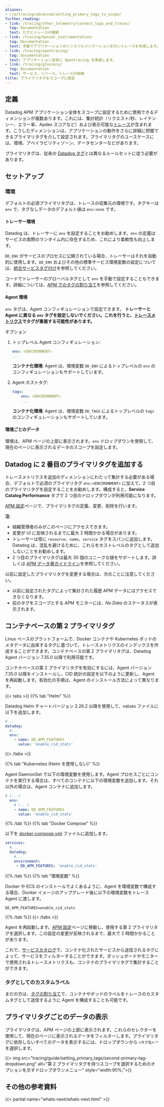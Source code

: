 ```yaml
---
aliases:
- /ja/tracing/advanced/setting_primary_tags_to_scope/
further_reading:
- link: /tracing/other_telemetry/connect_logs_and_traces/
  tag: Documentation
  text: ログとトレースの接続
- link: /tracing/manual_instrumentation/
  tag: Documentation
  text: 手動でアプリケーションのインスツルメンテーションを行いトレースを作成します。
- link: /tracing/opentracing/
  tag: Documentation
  text: アプリケーション全体に Opentracing を実装します。
- link: /tracing/glossary/
  tag: Documentation
  text: サービス、リソース、トレースの詳細
title: プライマリタグをスコープに設定
---
```


## 定義

Datadog APM アプリケーション全体をスコープに設定するために使用できるディメンションが複数あります。これには、集計統計（リクエスト/秒、レイテンシー、エラー率、Apdex スコアなど）および表示可能な[トレース][1]が含まれます。こうしたディメンションは、アプリケーションの動作をさらに詳細に把握できるプライマリタグを介して設定されます。プライマリタグのユースケースには、環境、アベイラビリティゾーン、データセンターなどがあります。

プライマリタグは、従来の [Datadog タグ][2]とは異なるルールセットに従う必要があります。

## セットアップ

### 環境

デフォルトの必須プライマリタグは、トレースの収集元の環境です。タグキーは `env` で、タグなしデータのデフォルト値は `env:none` です。

#### トレーサー環境

Datadog は、トレーサーに `env` を設定することをお勧めします。`env` の定義はサービスの実際のランタイム内に存在するため、これにより柔軟性も向上します。

`DD_ENV` がサービスのプロセスに公開されている場合、トレーサーはそれを自動的に使用します。`DD_ENV` およびその他の標準サービス環境変数の設定については、[統合サービスタグ付け][3]を参照してください。

コードでトレーサーのグローバルタグとして `env` を手動で設定することもできます。詳細については、[APM でのタグの割り当て][4]を参照してください。

#### Agent 環境

`env` タグは、Agent コンフィギュレーションで設定できます。
**トレーサーと Agent に異なる `env` タグを設定しないでください。これを行うと、[トレースメトリクス][5]でタグが重複する可能性があります。**

オプション

1. トップレベル Agent コンフィギュレーション:

    ```yaml
    env: <ENVIRONMENT>
    ...
    ```

    **コンテナ化環境**: Agent は、環境変数 `DD_ENV` によるトップレベルの `env` のコンフィギュレーションもサポートしています。

2. Agent ホストタグ:

    ```yaml
    tags:
        env: <ENVIRONMENT>
        ...
    ```

    **コンテナ化環境**: Agent は、環境変数 `DD_TAGS` によるトップレベルの `tags` のコンフィギュレーションもサポートしています。

#### 環境ごとのデータ

環境は、APM ページの上部に表示されます。`env` ドロップダウンを使用して、現在のページに表示されるデータのスコープを設定します。

## Datadog に 2 番目のプライマリタグを追加する

トレースメトリクスを追加のディメンションにわたって集計する必要がある場合、デフォルトで必須のプライマリタグ `env:<ENVIRONMENT>` に加えて、2 つ目のプライマリタグを設定することをお勧めします。構成すると、**Service Catalog Performance** タブで 2 つ目のドロップダウンが利用可能になります。

[APM 設定][6]ページで、プライマリタグの定義、変更、削除を行います。

**注**:

* 組織管理者のみがこのページにアクセスできます。
* 変更が UI に反映されるまでに最大 2 時間かかる場合があります。
* トレーサーは常に `resource`、`name`、`service` タグをスパンに追加します。Datadog は、混乱を避けるために、これらをホストレベルのタグとして追加しないことをお勧めします。
* 2 つ目のプライマリタグは最大 30 個のユニークな値をサポートします。詳しくは [APM データ量ガイドライン][9]を参照してください。

以前に設定したプライマリタグを変更する場合は、次のことに注意してください。

* 以前に設定されたタグによって集計された履歴 APM データにはアクセスできなくなります。
* 前のタグをスコープとする APM モニターには、_No Data_ のステータスが表示されます。

## コンテナベースの第 2 プライマリタグ

Linux ベースのプラットフォームで、Docker コンテナや Kubernetes ポッドのメタデータに由来するタグに基づいて、トレースメトリクスのインデックスを作成することができます。コンテナベースの第 2 プライマリタグは、Datadog Agent バージョン 7.35.0 以降で利用可能です。

コンテナベースの第 2 プライマリタグを有効にするには、Agent バージョン 7.35.0 以降をインストールし、CID 統計の設定を以下のように更新し、Agent を再起動します。有効化の手順は、Agent のインストール方法によって異なります。

{{< tabs >}}
{{% tab "Helm" %}}

Datadog Helm チャートバージョン 2.26.2 以降を使用して、values ファイルに以下を追加します。

```yaml
#...
datadog:
  #...
  env:
    - name: DD_APM_FEATURES
      value: 'enable_cid_stats'
```

{{< /tabs >}}

{{% tab "Kubernetes (Helm を使用しない)" %}}

Agent DaemonSet で以下の環境変数を使用します。Agent プロセスごとにコンテナを実行する場合は、すべてのコンテナに以下の環境変数を追加します。それ以外の場合は、Agent コンテナに追加します。

```yaml
# (...)
  env:
    # (...)
    - name: DD_APM_FEATURES
      value: 'enable_cid_stats'
```

{{% /tab %}}
{{% tab "Docker Compose" %}}

以下を [docker-compose.yml][1] ファイルに追加します。

```yaml
services:
  #...
  datadog:
    #...
    environment:
     - DD_APM_FEATURES: 'enable_cid_stats'
```


[1]: /ja/agent/guide/compose-and-the-datadog-agent/
{{% /tab %}}
{{% tab "環境変数" %}}

Docker や ECS のインストールでよくあるように、Agent を環境変数で構成する場合、Docker イメージのアップグレード後に以下の環境変数をトレース Agent に渡します。

```
DD_APM_FEATURES=enable_cid_stats
```

{{% /tab %}}
{{< /tabs >}}

Agent を再起動します。[APM 設定][6]ページに移動し、使用する第 2 プライマリタグを選択します。この設定の変更が反映されるまで、最大で 2 時間かかることがあります。

これで、[サービスカタログ][7]で、コンテナ化されたサービスから送信されるタグによって、サービスをフィルターすることができます。ダッシュボードやモニターで使用されるトレースメトリクスも、コンテナのプライマリタグで集計することができます。

### タグとしてのカスタムラベル

まだの方は、[タグの割り当て][8]で、コンテナやポッドのラベルをトレースのカスタムタグとして送信するように Agent を構成することも可能です。

## プライマリタグごとのデータの表示

プライマリタグは、APM ページの上部に表示されます。これらのセレクターを使用して、現在のページに表示されるデータをフィルターします。プライマリタグに依存しないすべてのデータを表示するには、ドロップダウンから `<タグ名>:*` を選択します。

{{< img src="tracing/guide/setting_primary_tags/second-primary-tag-dropdown.png" alt="第 2 プライマリタグを持つスコープを選択するためのオプションを示すドロップダウンメニュー" style="width:90%;">}}


## その他の参考資料

{{< partial name="whats-next/whats-next.html" >}}

[1]: /ja/tracing/glossary/#trace
[2]: /ja/getting_started/tagging/
[3]: /ja/getting_started/tagging/unified_service_tagging
[4]: /ja/getting_started/tagging/assigning_tags/#traces
[5]: /ja/tracing/metrics/metrics_namespace/
[6]: https://app.datadoghq.com/apm/settings
[7]: https://app.datadoghq.com/services
[8]: /ja/getting_started/tagging/assigning_tags
[9]: /ja/tracing/troubleshooting/#data-volume-guidelines
